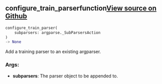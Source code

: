 ## configure_train_parser<span class="tag">function</span><a class="sourcelink" href=https://github.com/fastestimator/fastestimator/blob/r1.0/fastestimator/cli/train.py/#L73-L94>View source on Github</a>
```python
configure_train_parser(
	subparsers: argparse._SubParsersAction
)
-> None
```
Add a training parser to an existing argparser.


<h3>Args:</h3>


* **subparsers**: The parser object to be appended to.

